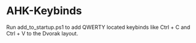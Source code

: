# AHK-Keybinds

Run add_to_startup.ps1 to add QWERTY located keybinds like Ctrl + C and Ctrl + V to the Dvorak layout.

